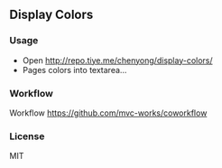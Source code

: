 
Display Colors
----

### Usage

* Open http://repo.tiye.me/chenyong/display-colors/
* Pages colors into textarea...

### Workflow

Workflow https://github.com/mvc-works/coworkflow

### License

MIT
